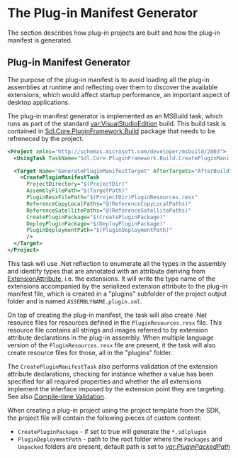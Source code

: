 The Plug-in Manifest Generator
======
The section describes how plug-in projects are built and how the plug-in manifest is generated.

Plug-in Manifest Generator
----
The purpose of the plug-in manifest is to avoid loading all the plug-in assemblies at runtime and reflecting over them to discover the available extensions, which would affect startup performance, an important aspect of desktop applications.

 The plug-in manifest generator is implemented as an MSBuild task, which runs as part of the standard <var:VisualStudioEdition> build. This build task is contained in [Sdl.Core.PluginFramework.Build](https://www.nuget.org/packages/Sdl.Core.PluginFramework.Build/) package that needs to be refreneced by the project.

```xml
<Project xmlns="http://schemas.microsoft.com/developer/msbuild/2003">
  <UsingTask TaskName="Sdl.Core.PluginFramework.Build.CreatePluginManifestTask" AssemblyFile="Sdl.Core.PluginFramework.BuildTasks.dll" />

  <Target Name="GeneratePluginManifestTarget" AfterTargets="AfterBuild">
    <CreatePluginManifestTask
      ProjectDirectory="$(ProjectDir)"
      AssemblyFilePath="$(TargetPath)"
      PluginResxFilePath="$(ProjectDir)PluginResources.resx"
      ReferenceCopyLocalPaths="@(ReferenceCopyLocalPaths)"
      ReferenceSatellitePaths="@(ReferenceSatellitePaths)"
      CreatePluginPackage="$(CreatePluginPackage)"
      DeployPluginPackage="$(DeployPluginPackage)"
      PluginDeploymentPath="$(PluginDeploymentPath)"
      />
  </Target>
</Project>
```

This task will use .Net reflection to enumerate all the types in the assembly and identify types that are annotated with an attribute deriving from [ExtensionAttribute](../../api/core/Sdl.Core.PluginFramework.ExtensionAttribute.yml), i.e. the extensions. It will write the type name of the extensions accompanied by the serialized extension attribute to the plug-in manifest file, which is created in a "plugins" subfolder of the project output folder and is named `ASSEMBLYNAME.plugin.xml`.

On top of creating the plug-in manifest, the task will also create .Net resource files for resources defined in the `PluginResources.resx` file. This resource file contains all strings and images referred to by extension attribute declarations in the plug-in assembly. When multiple language version of the `PluginResources.resx` file are present, it the task will also create resource files for those, all in the "plugins" folder.

The `CreatePluginManifestTask` also performs validation of the extension attribute declarations, checking for instance whether a value has been specified for all required properties and whether the all extensions implement the interface imposed by the extension point they are targeting. See also [Compile-time Validation](compile_time_validation.md).

When creating a plug-in project using the project template from the SDK, the project file will contain the following pieces of custom content:

*  `CreatePluginPackage` - if set to true will generate the `*.sdlplugin`
*  `PluginDeploymentPath` - path to the root folder where the `Packages` and `Unpacked` folders are present, default path is set to *<var:PluginPackedPath>*